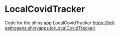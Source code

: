 # LocalCovidTracker
 Code for the shiny app LocalCovidTracker https://bdi-pathogens.shinyapps.io/LocalCovidTracker/
